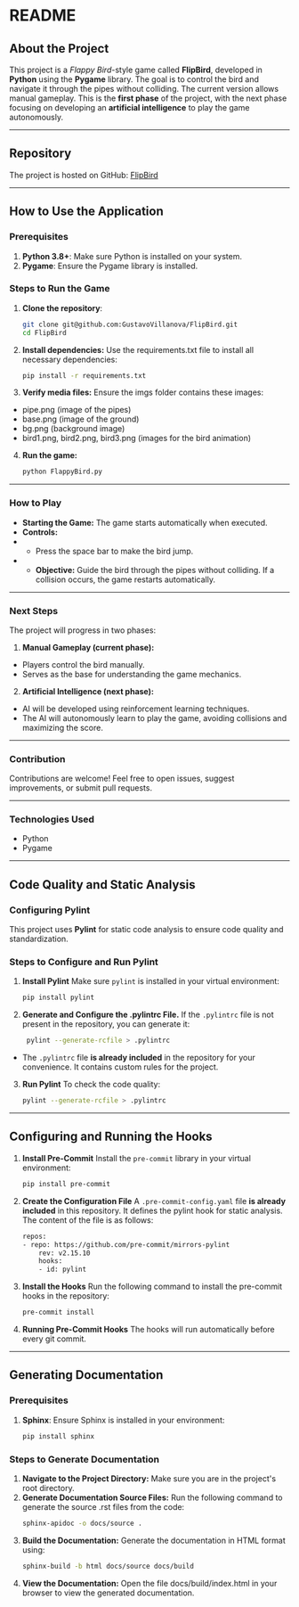 # README

## About the Project
This project is a *Flappy Bird*-style game called **FlipBird**, developed in **Python** using the **Pygame** library. The goal is to control the bird and navigate it through the pipes without colliding. The current version allows manual gameplay. This is the **first phase** of the project, with the next phase focusing on developing an **artificial intelligence** to play the game autonomously.

---

## Repository
The project is hosted on GitHub: [FlipBird](git@github.com:GustavoVillanova/FlipBird.git)

---

## How to Use the Application

### Prerequisites
1. **Python 3.8+**: Make sure Python is installed on your system.
2. **Pygame**: Ensure the Pygame library is installed.

### Steps to Run the Game
1. **Clone the repository**:
   ```bash
   git clone git@github.com:GustavoVillanova/FlipBird.git
   cd FlipBird
2. **Install dependencies:** Use the requirements.txt file to install all necessary dependencies:

    ```bash
    pip install -r requirements.txt
3. **Verify media files:** Ensure the imgs folder contains these images:

- pipe.png (image of the pipes)
- base.png (image of the ground)
- bg.png (background image)
- bird1.png, bird2.png, bird3.png (images for the bird animation)

4. **Run the game:**

    ```bash
    python FlappyBird.py
---

### How to Play
- **Starting the Game:** The game starts automatically when executed.
- **Controls:**
- - Press the space bar to make the bird jump.
- - **Objective:** Guide the bird through the pipes without colliding. If a collision occurs, the game restarts automatically.

---

### Next Steps
The project will progress in two phases:

1. **Manual Gameplay (current phase):**

- Players control the bird manually.
- Serves as the base for understanding the game mechanics.

2. **Artificial Intelligence (next phase):**

- AI will be developed using reinforcement learning techniques.
- The AI will autonomously learn to play the game, avoiding collisions and maximizing the score.

---

### Contribution
Contributions are welcome! Feel free to open issues, suggest improvements, or submit pull requests.

---

### Technologies Used
- Python
- Pygame

---

## Code Quality and Static Analysis

### Configuring Pylint
This project uses **Pylint** for static code analysis to ensure code quality and standardization.

### Steps to Configure and Run Pylint

1. **Install Pylint**
   Make sure `pylint` is installed in your virtual environment:
   ```bash
   pip install pylint
2. **Generate and Configure the .pylintrc File.**
   If the `.pylintrc` file is not present in the repository, you can generate it:
   ```bash
    pylint --generate-rcfile > .pylintrc
- The `.pylintrc` file **is already included** in the repository for your convenience. It contains custom rules for the project.

3. **Run Pylint**
To check the code quality:
    ```bash
    pylint --generate-rcfile > .pylintrc
---
## Configuring and Running the Hooks
1. **Install Pre-Commit**
Install the `pre-commit` library in your virtual environment:
    ```bash
    pip install pre-commit
2. **Create the Configuration File**
A `.pre-commit-config.yaml` file **is already included** in this repository. It defines the pylint hook for static analysis. The content of the file is as follows:
    ```bash
    repos:
    - repo: https://github.com/pre-commit/mirrors-pylint
        rev: v2.15.10
        hooks:
        - id: pylint
3. **Install the Hooks**
Run the following command to install the pre-commit hooks in the repository:
    ```bash
    pre-commit install
4. **Running Pre-Commit Hooks**
The hooks will run automatically before every git commit.
---
## Generating Documentation

### Prerequisites
1. **Sphinx**: Ensure Sphinx is installed in your environment:
   ```bash
   pip install sphinx
### Steps to Generate Documentation
1. **Navigate to the Project Directory:**
Make sure you are in the project's root directory.
2. **Generate Documentation Source Files:**
Run the following command to generate the source .rst files from the code:
    ```bash
    sphinx-apidoc -o docs/source .
3. **Build the Documentation:**
Generate the documentation in HTML format using:
    ```bash
    sphinx-build -b html docs/source docs/build
4. **View the Documentation:**
Open the file docs/build/index.html in your browser to view the generated documentation.

